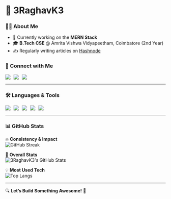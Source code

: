 # 🚀 3RaghavK3  

### 👨‍💻 About Me  
- 🌱 Currently working on the **MERN Stack**  
- 🎓 **B.Tech CSE** @ Amrita Vishwa Vidyapeetham, Coimbatore (2nd Year)  
- ✍️ Regularly writing articles on [Hashnode](https://hashnode.com/@Raghavk33)  

### 🔗 Connect with Me  
<div style="display: flex; gap: 10px;">
  <a href="https://www.linkedin.com/in/3RaghavK3">
    <img src="https://img.shields.io/badge/LinkedIn-0A66C2?style=for-the-badge&logo=linkedin&logoColor=white" />
  </a>
  <a href="https://x.com/33raghavk33">
    <img src="https://img.shields.io/badge/X-000000?style=for-the-badge&logo=twitter&logoColor=white" />
  </a>
  <a href="https://hashnode.com/@Raghavk33">
    <img src="https://img.shields.io/badge/Hashnode-2962FF?style=for-the-badge&logo=hashnode&logoColor=white" />
  </a>
</div>

---

### 🛠️ Languages & Tools  
<div style="display: flex; gap: 10px;">
  <img src="https://img.shields.io/badge/JavaScript-F7DF1E?style=flat-square&logo=javascript&logoColor=black" />
  <img src="https://img.shields.io/badge/HTML5-E34F26?style=flat-square&logo=html5&logoColor=white" />
  <img src="https://img.shields.io/badge/CSS3-1572B6?style=flat-square&logo=css3&logoColor=white" />
  <img src="https://img.shields.io/badge/VS_Code-007ACC?style=flat-square&logo=visual-studio-code&logoColor=white" />
  <img src="https://img.shields.io/badge/GitHub-181717?style=flat-square&logo=github&logoColor=white" />
</div>

---

### 📊 GitHub Stats  
🔥 **Consistency & Impact**  
![GitHub Streak](https://streak-stats.demolab.com/?user=3RaghavK3&theme=tokyonight)  

🚀 **Overall Stats**  
![3RaghavK3's GitHub Stats](https://github-readme-stats.vercel.app/api?username=3RaghavK3&show_icons=true&theme=tokyonight)  

💡 **Most Used Tech**  
![Top Langs](https://github-readme-stats.vercel.app/api/top-langs/?username=3RaghavK3&layout=compact&theme=tokyonight)  

---

🔍 **Let’s Build Something Awesome!** 🚀
